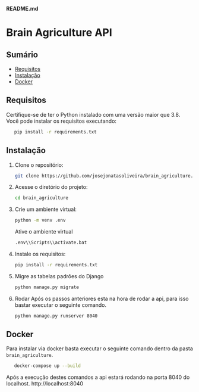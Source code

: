 **README.md**

# Brain Agriculture API

## Sumário

- [Requisitos](#requisitos)
- [Instalação](#instalação)
- [Docker](#docker)


## Requisitos

Certifique-se de ter o Python instalado com uma versão maior que 3.8. Você pode instalar os requisitos executando:

```bash
   pip install -r requirements.txt
```

## Instalação

1. Clone o repositório:

   ```bash
   git clone https://github.com/josejonatasoliveira/brain_agriculture.git
   ```

2. Acesse o diretório do projeto:

   ```bash
   cd brain_agriculture
   ```
3. Crie um ambiente virtual:
    ```bash
   python -m venv .env
   ```

    Ative o ambiente virtual

   ```bash
   .env\\Scripts\\activate.bat
   ```

4. Instale os requisitos:

   ```bash
   pip install -r requirements.txt
   ```

5. Migre as tabelas padrões do Django

   ```bash
   python manage.py migrate

6. Rodar
Após os passos anteriores esta na hora de rodar a api, para isso bastar executar o seguinte comando.
    ```bash
   python manage.py runserver 8040
   ```

##  Docker
Para instalar via docker basta executar o seguinte comando dentro da pasta `brain_agriculture`.

```bash
   docker-compose up --build
```

Após a execução destes comandos a api estará rodando na porta 8040 do localhost.
http://localhost:8040